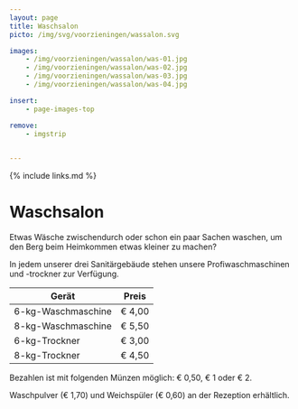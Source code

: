 ```yaml
---
layout: page
title: Waschsalon
picto: /img/svg/voorzieningen/wassalon.svg

images:
    - /img/voorzieningen/wassalon/was-01.jpg
    - /img/voorzieningen/wassalon/was-02.jpg
    - /img/voorzieningen/wassalon/was-03.jpg
    - /img/voorzieningen/wassalon/was-04.jpg

insert:
    - page-images-top

remove:
    - imgstrip
    

---
```

{% include links.md %}

# Waschsalon

Etwas Wäsche zwischendurch oder schon ein paar Sachen waschen, um den Berg beim Heimkommen etwas kleiner zu machen?

In jedem unserer drei Sanitärgebäude stehen unsere Profiwaschmaschinen und -trockner zur Verfügung.


| Gerät                    | Preis  |
|--------------------------|:------:|
| 6-kg-Waschmaschine       | € 4,00 |
| 8-kg-Waschmaschine       | € 5,50 |
| 6-kg-Trockner            | € 3,00 |
| 8-kg-Trockner            | € 4,50 |


Bezahlen ist mit folgenden Münzen möglich: € 0,50, € 1 oder € 2.

Waschpulver (€ 1,70) und Weichspüler (€ 0,60) an der Rezeption erhältlich.